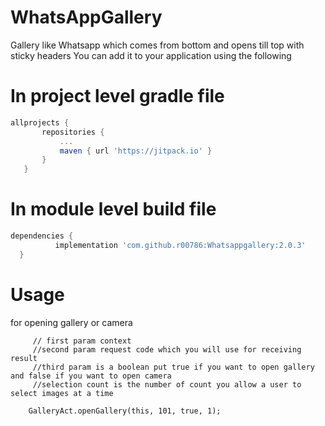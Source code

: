 # WhatsAppGallery
Gallery like Whatsapp which comes from bottom and opens till top with sticky headers
You can add it to your application using the following


# In project level gradle file




 ```groovy
allprojects {
		repositories {
			...
			maven { url 'https://jitpack.io' }
		}
	}
```
  
  # In module level build file
  
  
  
  
  ```groovy
  dependencies {
	        implementation 'com.github.r00786:Whatsappgallery:2.0.3'
	}
  ```
  
  # Usage
  for opening gallery or camera
  
  
  
           
         // first param context
         //second param request code which you will use for receiving result
         //third param is a boolean put true if you want to open gallery and false if you want to open camera 
         //selection count is the number of count you allow a user to select images at a time
         
        GalleryAct.openGallery(this, 101, true, 1);
    
 
  

